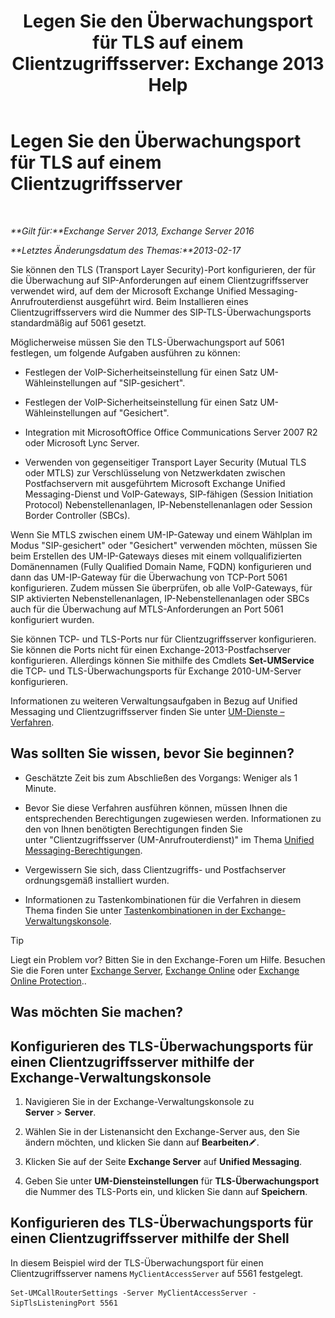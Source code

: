 ﻿---
title: 'Legen Sie den Überwachungsport für TLS auf einem Clientzugriffsserver: Exchange 2013 Help'
TOCTitle: Legen Sie den Überwachungsport für TLS auf einem Clientzugriffsserver
ms:assetid: f4401923-61fa-4dc5-95f8-c0d2f515b2ea
ms:mtpsurl: https://technet.microsoft.com/de-de/library/JJ673576(v=EXCHG.150)
ms:contentKeyID: 50554943
ms.date: 05/22/2018
mtps_version: v=EXCHG.150
ms.translationtype: MT
---

# Legen Sie den Überwachungsport für TLS auf einem Clientzugriffsserver

 

_**Gilt für:**Exchange Server 2013, Exchange Server 2016_

_**Letztes Änderungsdatum des Themas:**2013-02-17_

Sie können den TLS (Transport Layer Security)-Port konfigurieren, der für die Überwachung auf SIP-Anforderungen auf einem Clientzugriffsserver verwendet wird, auf dem der Microsoft Exchange Unified Messaging-Anrufrouterdienst ausgeführt wird. Beim Installieren eines Clientzugriffsservers wird die Nummer des SIP-TLS-Überwachungsports standardmäßig auf 5061 gesetzt.

Möglicherweise müssen Sie den TLS-Überwachungsport auf 5061 festlegen, um folgende Aufgaben ausführen zu können:

  - Festlegen der VoIP-Sicherheitseinstellung für einen Satz UM-Wähleinstellungen auf "SIP-gesichert".

  - Festlegen der VoIP-Sicherheitseinstellung für einen Satz UM-Wähleinstellungen auf "Gesichert".

  - Integration mit MicrosoftOffice Office Communications Server 2007 R2 oder Microsoft Lync Server.

  - Verwenden von gegenseitiger Transport Layer Security (Mutual TLS oder MTLS) zur Verschlüsselung von Netzwerkdaten zwischen Postfachservern mit ausgeführtem Microsoft Exchange Unified Messaging-Dienst und VoIP-Gateways, SIP-fähigen (Session Initiation Protocol) Nebenstellenanlagen, IP-Nebenstellenanlagen oder Session Border Controller (SBCs).

Wenn Sie MTLS zwischen einem UM-IP-Gateway und einem Wählplan im Modus "SIP-gesichert" oder "Gesichert" verwenden möchten, müssen Sie beim Erstellen des UM-IP-Gateways dieses mit einem vollqualifizierten Domänennamen (Fully Qualified Domain Name, FQDN) konfigurieren und dann das UM-IP-Gateway für die Überwachung von TCP-Port 5061 konfigurieren. Zudem müssen Sie überprüfen, ob alle VoIP-Gateways, für SIP aktivierten Nebenstellenanlagen, IP-Nebenstellenanlagen oder SBCs auch für die Überwachung auf MTLS-Anforderungen an Port 5061 konfiguriert wurden.

Sie können TCP- und TLS-Ports nur für Clientzugriffsserver konfigurieren. Sie können die Ports nicht für einen Exchange-2013-Postfachserver konfigurieren. Allerdings können Sie mithilfe des Cmdlets **Set-UMService** die TCP- und TLS-Überwachungsports für Exchange 2010-UM-Server konfigurieren.

Informationen zu weiteren Verwaltungsaufgaben in Bezug auf Unified Messaging und Clientzugriffsserver finden Sie unter [UM-Dienste – Verfahren](um-services-procedures-exchange-2013-help.md).

## Was sollten Sie wissen, bevor Sie beginnen?

  - Geschätzte Zeit bis zum Abschließen des Vorgangs: Weniger als 1 Minute.

  - Bevor Sie diese Verfahren ausführen können, müssen Ihnen die entsprechenden Berechtigungen zugewiesen werden. Informationen zu den von Ihnen benötigten Berechtigungen finden Sie unter "Clientzugriffsserver (UM-Anrufrouterdienst)" im Thema [Unified Messaging-Berechtigungen](unified-messaging-permissions-exchange-2013-help.md).

  - Vergewissern Sie sich, dass Clientzugriffs- und Postfachserver ordnungsgemäß installiert wurden.

  - Informationen zu Tastenkombinationen für die Verfahren in diesem Thema finden Sie unter [Tastenkombinationen in der Exchange-Verwaltungskonsole](keyboard-shortcuts-in-the-exchange-admin-center-exchange-online-protection-help.md).


> [!TIP]
> Liegt ein Problem vor? Bitten Sie in den Exchange-Foren um Hilfe. Besuchen Sie die Foren unter <A href="https://go.microsoft.com/fwlink/p/?linkid=60612">Exchange Server</A>, <A href="https://go.microsoft.com/fwlink/p/?linkid=267542">Exchange Online</A> oder <A href="https://go.microsoft.com/fwlink/p/?linkid=285351">Exchange Online Protection</A>..



## Was möchten Sie machen?

## Konfigurieren des TLS-Überwachungsports für einen Clientzugriffsserver mithilfe der Exchange-Verwaltungskonsole

1.  Navigieren Sie in der Exchange-Verwaltungskonsole zu **Server** \> **Server**.

2.  Wählen Sie in der Listenansicht den Exchange-Server aus, den Sie ändern möchten, und klicken Sie dann auf **Bearbeiten**![Bearbeitungssymbol](images/Bb124582.6f53ccb2-1f13-4c02-bea0-30690e6ea71d(EXCHG.150).gif "Bearbeitungssymbol").

3.  Klicken Sie auf der Seite **Exchange Server** auf **Unified Messaging**.

4.  Geben Sie unter **UM-Diensteinstellungen** für **TLS-Überwachungsport** die Nummer des TLS-Ports ein, und klicken Sie dann auf **Speichern**.

## Konfigurieren des TLS-Überwachungsports für einen Clientzugriffsserver mithilfe der Shell

In diesem Beispiel wird der TLS-Überwachungsport für einen Clientzugriffsserver namens `MyClientAccessServer` auf 5561 festgelegt.

    Set-UMCallRouterSettings -Server MyClientAccessServer -SipTlsListeningPort 5561

